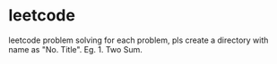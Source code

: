 # leetcode
leetcode problem solving
for each problem, pls create a directory with name as "No. Title". Eg. 1. Two Sum.
